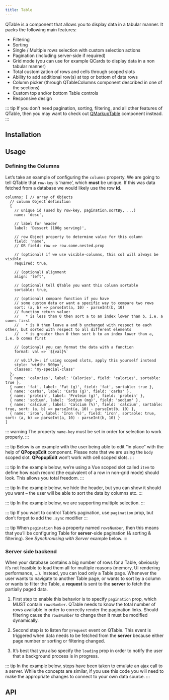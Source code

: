 ```yaml
---
title: Table
---
```


QTable is a component that allows you to display data in a tabular manner. It packs the following main features:
  * Filtering
  * Sorting
  * Single / Multiple rows selection with custom selection actions
  * Pagination (including server-side if required)
  * Grid mode (you can use for example QCards to display data in a non tabular manner)
  * Total customization of rows and cells through scoped slots
  * Ability to add additional row(s) at top or bottom of data rows
  * Column picker (through QTableColumns component described in one of the sections)
  * Custom top and/or bottom Table controls
  * Responsive design

::: tip
If you don't need pagination, sorting, filtering, and all other features of QTable, then you may want to check out [QMarkupTable](/vue-components/markup-table) component instead.
:::

## Installation
<doc-installation :components="['QTable', 'QTh', 'QTr', 'QTd']" />

## Usage

### Defining the Columns

Let’s take an example of configuring the `columns` property. We are going to tell QTable that `row-key` is ‘name’, which **must** be unique. If this was data fetched from a database we would likely use the row **id**.

```
columns: [ // array of Objects
  // column Object definition
  {
    // unique id (used by row-key, pagination.sortBy, ...)
    name: 'desc',

    // label for header
    label: 'Dessert (100g serving)',

    // row Object property to determine value for this column
    field: 'name',
    // OR field: row => row.some.nested.prop

    // (optional) if we use visible-columns, this col will always be visible
    required: true,

    // (optional) alignment
    align: 'left',

    // (optional) tell QTable you want this column sortable
    sortable: true,

    // (optional) compare function if you have
    // some custom data or want a specific way to compare two rows
    sort: (a, b) => parseInt(a, 10) - parseInt(b, 10)
    // function return value:
    //   * is less than 0 then sort a to an index lower than b, i.e. a comes first
    //   * is 0 then leave a and b unchanged with respect to each other, but sorted with respect to all different elements
    //   * is greater than 0 then sort b to an index lower than a, i.e. b comes first

    // (optional) you can format the data with a function
    format: val => `${val}%`

    // v0.17.9+; if using scoped slots, apply this yourself instead
    style: 'width: 500px',
    classes: 'my-special-class'
  },
  { name: 'calories', label: 'Calories', field: 'calories', sortable: true },
  { name: 'fat', label: 'Fat (g)', field: 'fat', sortable: true },
  { name: 'carbs', label: 'Carbs (g)', field: 'carbs' },
  { name: 'protein', label: 'Protein (g)', field: 'protein' },
  { name: 'sodium', label: 'Sodium (mg)', field: 'sodium' },
  { name: 'calcium', label: 'Calcium (%)', field: 'calcium', sortable: true, sort: (a, b) => parseInt(a, 10) - parseInt(b, 10) },
  { name: 'iron', label: 'Iron (%)', field: 'iron', sortable: true, sort: (a, b) => parseInt(a, 10) - parseInt(b, 10) }
]
```

<doc-example title="Basic" file="QTable/Basic" />

<doc-example title="Dark" file="QTable/Dark" dark />

<doc-example title="Dense and Separators" file="QTable/Separators" />

<doc-example title="No Header/Footer" file="QTable/NoHeaderFooter" />

::: warning
The property `name-key` must be set in order for selection to work properly.
:::

<doc-example title="Single Selection" file="QTable/SingleSelection" />

<doc-example title="Multiple Selection and Custom Selected Rows Label" file="QTable/MultipleSelection" />

<doc-example title="Visible Columns, Custom Top and Fullscreen" file="QTable/VisibleColumns" />

::: tip
Below is an example with the user being able to edit “in place” with the help of **QPopupEdit** component. Please note that we are using the `body` scoped slot. **QPopupEdit** won’t work with cell scoped slots.
:::

<doc-example title="Popup Editing" file="QTable/PopupEditing" />

::: tip
In the example below, we’re using a Vue scoped slot called `item` to define how each record (the equivalent of a row in non-grid mode) should look. This allows you total freedom.
:::

::: tip
In the example below, we hide the header, but you can show it should you want – the user will be able to sort the data by columns etc.
:::

::: tip
In the example below, we are supporting multiple selection.
:::

<doc-example title="Grid Style with Selection and Search (Filter)" file="QTable/GridStyle" />

<doc-example title="Expanded Row and Custom Selector" file="QTable/ExpandedRow" />

<doc-example title="Before/After Slots (header/footer)" file="QTable/BeforeAfterHeaderFooter" />

::: tip
If you want to control Table’s pagination, use `pagination` prop, but don’t forget to add the `.sync` modifier
:::

::: tip
When `pagination` has a property named `rowsNumber`, then this means that you’ll be configuring Table for **server**-side pagination (& sorting & filtering). See *Synchronising with Server* example below.
:::

<doc-example title="Pagination with Initial Sort and Rows per Page" file="QTable/Pagination" />

<doc-example title="Loading" file="QTable/Loading" />

<doc-example title="Custom Top with Add/Remove Row" file="QTable/CustomTop" />

<doc-example title="Custom Sorting" file="QTable/CustomSorting" />

### Server side backend

When your database contains a big number of rows for a Table, obviously it’s not feasible to load them all for multiple reasons (memory, UI rendering performance, …). Instead, you can load only a Table page. Whenever the user wants to navigate to another Table page, or wants to sort by a column or wants to filter the Table, a **request** is sent to the **server** to fetch the partially paged data.

1. First step to enable this behavior is to specify `pagination` prop, which MUST contain `rowsNumber`. QTable needs to know the total number of rows available in order to correctly render the pagination links. Should filtering cause the `rowsNumber` to change then it must be modified dynamically.

2. Second step is to listen for `@request` event on QTable. This event is triggered when data needs to be fetched from the **server** because either page number or sorting or filtering changed.

3. It’s best that you also specify the `loading` prop in order to notify the user that a background process is in progress.

::: tip
In the example below, steps have been taken to emulate an ajax call to a server. While the concepts are similar, if you use this code you will need to make the appropriate changes to connect to your own data source.
:::

<doc-example title="Synchronising with Server" file="QTable/Synchronising" />

## API
<doc-api file="QTable" />

<doc-api file="QTh" />

<doc-api file="QTr" />

<doc-api file="QTd" />
